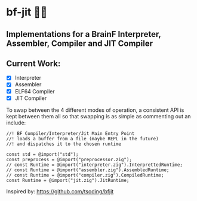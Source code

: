 # bf-jit 🧠💥
## Implementations for a BrainF Interpreter, Assembler, Compiler and JIT Compiler

## Current Work:
- [x] Interpreter
- [x] Assembler
- [x] ELF64 Compiler
- [x] JIT Compiler

To swap between the 4 different modes of operation, a consistent API is kept between them all so that swapping is as simple as commenting out an include:

```zig
//! BF Compiler/Interpreter/Jit Main Entry Point
//! loads a buffer from a file (maybe REPL in the future)
//! and dispatches it to the chosen runtime

const std = @import("std");
const preprocess = @import("preprocessor.zig");
// const Runtime = @import("interpreter.zig").InterprettedRuntime;
// const Runtime = @import("assembler.zig").AssembledRuntime;
// const Runtime = @import("compiler.zig").CompiledRuntime;
const Runtime = @import("jit.zig").JitRuntime;
```

Inspired by: https://github.com/tsoding/bfjit
